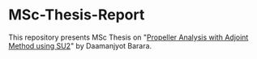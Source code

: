 # MSc-Thesis-Report
This repository presents MSc Thesis on "[Propeller Analysis with Adjoint Method using SU2](https://repository.tudelft.nl/islandora/object/uuid%3A04dc2a21-2461-4ac5-9f23-0a4ae42da992?collection=education)" by Daamanjyot Barara.
